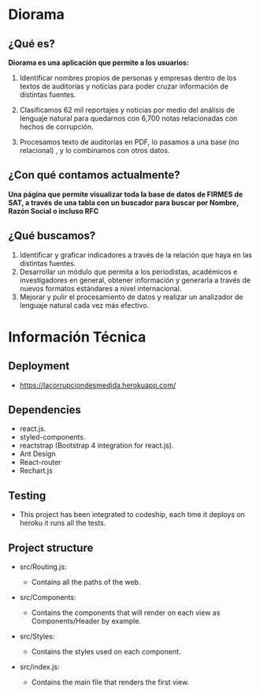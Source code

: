# Diorama

## ¿Qué es?

**Diorama es una aplicación que permite a los usuarios:**

1. Identificar
   nombres propios de
   personas y empresas
   dentro de los textos
   de auditorías y
   noticias
   para poder cruzar
   información de
   distintas fuentes.

2. Clasificamos
   62 mil
   reportajes y
   noticias
   por medio del
   análisis de
   lenguaje natural
   para quedarnos
   con 6,700 notas
   relacionadas con
   hechos de
   corrupción.

3. Procesamos texto
   de auditorías en
   PDF,
   lo pasamos a una
   base (no relacional) , y
   lo combinamos con
   otros datos.

## ¿Con qué contamos actualmente?

**Una página que permite visualizar toda la base de datos de FIRMES de SAT, a través**
**de una tabla con un buscador para buscar por Nombre, Razón Social o incluso RFC**

## ¿Qué buscamos?

1. Identificar y graficar indicadores a través de la relación que haya en las distintas fuentes.
2. Desarrollar un módulo que permita a los periodistas, académicos e investigadores en general, obtener información y generarla a través de nuevos formatos estándares a nivel internacional.
3. Mejorar y pulir el procesamiento de datos y realizar un analizador de lenguaje natural cada vez más efectivo.

# Información Técnica

## Deployment

- https://lacorrupciondesmedida.herokuapp.com/

## Dependencies

- react.js.
- styled-components.
- reactstrap (Bootstrap 4 integration for react.js).
- Ant Design
- React-router
- Rechart.js

## Testing

- This project has been integrated to codeship, each time it deploys on heroku it runs all the tests.

## Project structure

- src/Routing.js:

  - Contains all the paths of the web.

- src/Components:

  - Contains the components that will render on each view as Components/Header by example.

- src/Styles:

  - Contains the styles used on each component.

- src/index.js:
  - Contains the main file that renders the first view.
